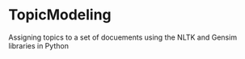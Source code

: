 # TopicModeling
Assigning topics to a set of docuements using the NLTK and Gensim libraries in Python
